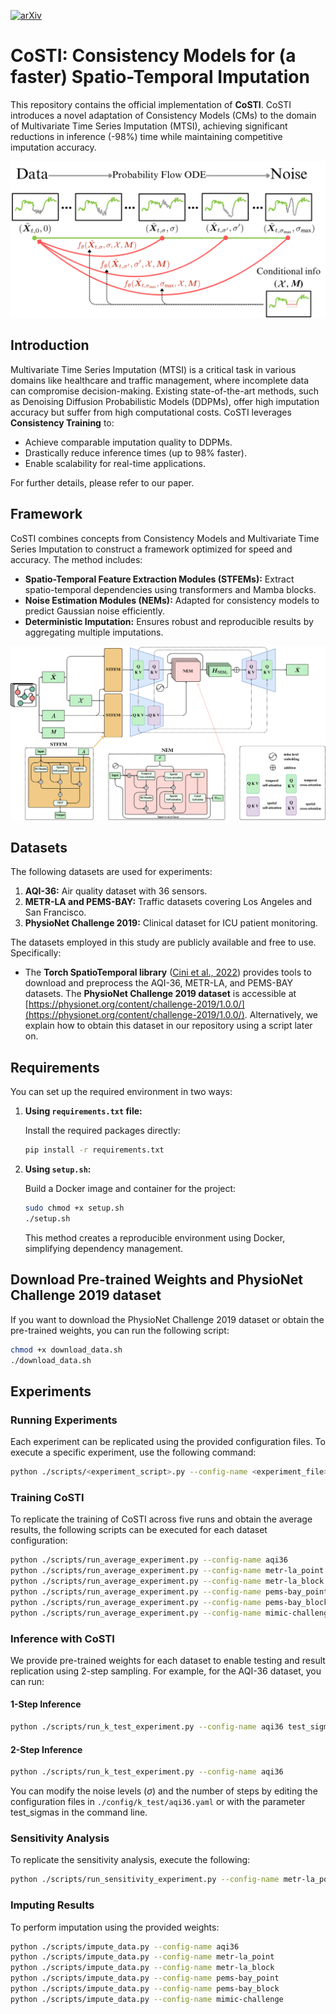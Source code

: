 [![arXiv](https://img.shields.io/badge/arXiv-2501.19364-b31b1b.svg?style=for-the-badge)](https://arxiv.org/abs/2501.19364)
# CoSTI: Consistency Models for (a faster) Spatio-Temporal Imputation

This repository contains the official implementation of **CoSTI**. CoSTI introduces a novel adaptation of Consistency Models (CMs) to the domain of Multivariate Time Series Imputation (MTSI), achieving significant reductions in inference (-98\%) time while maintaining competitive imputation accuracy.

![Framework of CoSTI](figure/framework.png "Overview of CoSTI")

## Introduction

Multivariate Time Series Imputation (MTSI) is a critical task in various domains like healthcare and traffic management, where incomplete data can compromise decision-making. Existing state-of-the-art methods, such as Denoising Diffusion Probabilistic Models (DDPMs), offer high imputation accuracy but suffer from high computational costs. CoSTI leverages **Consistency Training** to:

- Achieve comparable imputation quality to DDPMs.
- Drastically reduce inference times (up to 98% faster).
- Enable scalability for real-time applications.

For further details, please refer to our paper.

## Framework

CoSTI combines concepts from Consistency Models and Multivariate Time Series Imputation to construct a framework optimized for speed and accuracy. The method includes:

- **Spatio-Temporal Feature Extraction Modules (STFEMs):** Extract spatio-temporal dependencies using transformers and Mamba blocks.
- **Noise Estimation Modules (NEMs):** Adapted for consistency models to predict Gaussian noise efficiently.
- **Deterministic Imputation:** Ensures robust and reproducible results by aggregating multiple imputations.

![Architecture of CoSTI](figure/architecture.png "Architecture Overview")

## Datasets

The following datasets are used for experiments:

1. **AQI-36:** Air quality dataset with 36 sensors.
2. **METR-LA and PEMS-BAY:** Traffic datasets covering Los Angeles and San Francisco.
3. **PhysioNet Challenge 2019:** Clinical dataset for ICU patient monitoring.

The datasets employed in this study are publicly available and free to use. Specifically:

- The **Torch SpatioTemporal library** ([Cini et al., 2022](https://github.com/TorchSpatiotemporal/tsl)) provides tools to download and preprocess the AQI-36, METR-LA, and PEMS-BAY datasets.
The **PhysioNet Challenge 2019 dataset** is accessible at [https://physionet.org/content/challenge-2019/1.0.0/](https://physionet.org/content/challenge-2019/1.0.0/). Alternatively, we explain how to obtain this dataset in our repository using a script later on.


## Requirements

You can set up the required environment in two ways:

1. **Using `requirements.txt` file:**

   Install the required packages directly:

   ```bash
   pip install -r requirements.txt
   ```

2. **Using `setup.sh`:**

   Build a Docker image and container for the project:

   ```bash
   sudo chmod +x setup.sh
   ./setup.sh
   ```

    This method creates a reproducible environment using Docker, simplifying dependency management.


## Download Pre-trained Weights and PhysioNet Challenge 2019 dataset

If you want to download the PhysioNet Challenge 2019 dataset or obtain the pre-trained weights, you can run the following script:

```bash
chmod +x download_data.sh
./download_data.sh
```


## Experiments

### Running Experiments

Each experiment can be replicated using the provided configuration files. To execute a specific experiment, use the following command:

```bash
python ./scripts/<experiment_script>.py --config-name <experiment_file>
```

### Training CoSTI

To replicate the training of CoSTI across five runs and obtain the average results, the following scripts can be executed for each dataset configuration:

```bash
python ./scripts/run_average_experiment.py --config-name aqi36
python ./scripts/run_average_experiment.py --config-name metr-la_point
python ./scripts/run_average_experiment.py --config-name metr-la_block
python ./scripts/run_average_experiment.py --config-name pems-bay_point
python ./scripts/run_average_experiment.py --config-name pems-bay_block
python ./scripts/run_average_experiment.py --config-name mimic-challenge
```

### Inference with CoSTI

We provide pre-trained weights for each dataset to enable testing and result replication using 2-step sampling. For example, for the AQI-36 dataset, you can run:

#### 1-Step Inference

```bash
python ./scripts/run_k_test_experiment.py --config-name aqi36 test_sigmas=[80]
```

#### 2-Step Inference

```bash
python ./scripts/run_k_test_experiment.py --config-name aqi36
```

You can modify the noise levels ($\sigma$\) and the number of steps by editing the configuration files in `./config/k_test/aqi36.yaml` or with the parameter test_sigmas in the command line.

### Sensitivity Analysis

To replicate the sensitivity analysis, execute the following:

```bash
python ./scripts/run_sensitivity_experiment.py --config-name metr-la_point
```

### Imputing Results

To perform imputation using the provided weights:

```bash
python ./scripts/impute_data.py --config-name aqi36
python ./scripts/impute_data.py --config-name metr-la_point
python ./scripts/impute_data.py --config-name metr-la_block
python ./scripts/impute_data.py --config-name pems-bay_point
python ./scripts/impute_data.py --config-name pems-bay_block
python ./scripts/impute_data.py --config-name mimic-challenge
```
